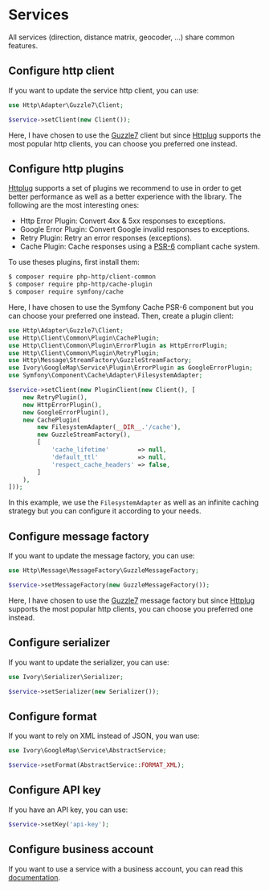 # Services

All services (direction, distance matrix, geocoder, ...) share common features.  

## Configure http client

If you want to update the service http client, you can use:

``` php
use Http\Adapter\Guzzle7\Client;

$service->setClient(new Client());
```

Here, I have chosen to use the [Guzzle7](http://docs.guzzlephp.org/en/latest/psr7.html) client but since 
[Httplug](http://httplug.io/) supports the most popular http clients, you can choose you preferred one instead.

## Configure http plugins

[Httplug](http://httplug.io/) supports a set of plugins we recommend to use in order to get better performance as well 
as a better experience with the library. The following are the most interesting ones:

 - Http Error Plugin: Convert 4xx & 5xx responses to exceptions.
 - Google Error Plugin: Convert Google invalid responses to exceptions.
 - Retry Plugin: Retry an error responses (exceptions).
 - Cache Plugin: Cache responses using a [PSR-6](http://www.php-fig.org/psr/psr-6/) compliant cache system.

To use theses plugins, first install them:

``` bash
$ composer require php-http/client-common
$ composer require php-http/cache-plugin
$ composer require symfony/cache
```

Here, I have chosen to use the Symfony Cache PSR-6 component but you can choose your preferred one instead. 
Then, create a plugin client:

``` php
use Http\Adapter\Guzzle7\Client;
use Http\Client\Common\Plugin\CachePlugin;
use Http\Client\Common\Plugin\ErrorPlugin as HttpErrorPlugin;
use Http\Client\Common\Plugin\RetryPlugin;
use Http\Message\StreamFactory\GuzzleStreamFactory;
use Ivory\GoogleMap\Service\Plugin\ErrorPlugin as GoogleErrorPlugin;
use Symfony\Component\Cache\Adapter\FilesystemAdapter;

$service->setClient(new PluginClient(new Client(), [
    new RetryPlugin(),
    new HttpErrorPlugin(),
    new GoogleErrorPlugin(),
    new CachePlugin(
        new FilesystemAdapter(__DIR__.'/cache'),
        new GuzzleStreamFactory(),
        [
            'cache_lifetime'        => null,
            'default_ttl'           => null,
            'respect_cache_headers' => false,
        ]
    ),
]));
```

In this example, we use the `FilesystemAdapter` as well as an infinite caching strategy but you can configure it 
according to your needs. 

## Configure message factory

If you want to update the message factory, you can use:

``` php
use Http\Message\MessageFactory\GuzzleMessageFactory;

$service->setMessageFactory(new GuzzleMessageFactory());
```

Here, I have chosen to use the [Guzzle7](http://docs.guzzlephp.org/en/latest/psr7.html) message factory but since 
[Httplug](http://httplug.io/) supports the most popular http clients, you can choose you preferred one instead.

## Configure serializer

If you want to update the serializer, you can use:

``` php
use Ivory\Serializer\Serializer;

$service->setSerializer(new Serializer());
```

## Configure format

If you want to rely on XML instead of JSON, you wan use:

``` php
use Ivory\GoogleMap\Service\AbstractService;

$service->setFormat(AbstractService::FORMAT_XML);
```

## Configure API key

If you have an API key, you can use:

``` php
$service->setKey('api-key');
```

## Configure business account

If you want to use a service with a business account, you can read this [documentation](/doc/service/business_account.md).
